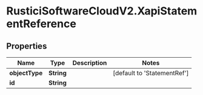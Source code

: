# RusticiSoftwareCloudV2.XapiStatementReference

## Properties
Name | Type | Description | Notes
------------ | ------------- | ------------- | -------------
**objectType** | **String** |  | [default to &#39;StatementRef&#39;]
**id** | **String** |  | 


